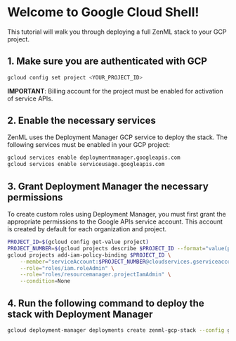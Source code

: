 # Welcome to Google Cloud Shell!

This tutorial will walk you through deploying a full ZenML stack to your GCP
project.

## 1. Make sure you are authenticated with GCP

```sh
gcloud config set project <YOUR_PROJECT_ID>
```

**IMPORTANT**: Billing account for the project must be enabled for activation of
service APIs.

## 2. Enable the necessary services

ZenML uses the Deployment Manager GCP service to deploy the stack. The following
services must be enabled in your GCP project:

```sh
gcloud services enable deploymentmanager.googleapis.com
gcloud services enable serviceusage.googleapis.com
```

## 3. Grant Deployment Manager the necessary permissions

To create custom roles using Deployment Manager, you must first grant the
appropriate permissions to the Google APIs service account. This account is
created by default for each organization and project.

```sh
PROJECT_ID=$(gcloud config get-value project)
PROJECT_NUMBER=$(gcloud projects describe $PROJECT_ID --format="value(projectNumber)")
gcloud projects add-iam-policy-binding $PROJECT_ID \
    --member="serviceAccount:$PROJECT_NUMBER@cloudservices.gserviceaccount.com" \
    --role="roles/iam.roleAdmin" \
    --role="roles/resourcemanager.projectIamAdmin" \
    --condition=None
```

## 4. Run the following command to deploy the stack with Deployment Manager

```sh
gcloud deployment-manager deployments create zenml-gcp-stack --config gcp-gar-gcs-vertex-config.yaml
```